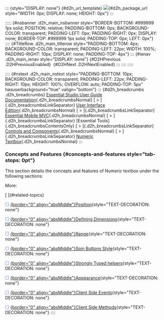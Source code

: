 ::: {style="DISPLAY: none"}
[](ms-xhelp:///?Id=d2h_url_template){#d2h_url_template} ![](!package_url!){#d2h_package_url style="WIDTH: 0px; DISPLAY: none; HEIGHT: 0px"}
:::

::::: {#nsbanner .d2h_main_nsbanner style="BORDER-BOTTOM: #999999 1px solid; POSITION: relative; PADDING-BOTTOM: 0px; BACKGROUND-COLOR: transparent; PADDING-LEFT: 0px; PADDING-RIGHT: 0px; DISPLAY: none; BORDER-TOP: #999999 1px solid; PADDING-TOP: 0px; LEFT: 0px"}
:::: {#TitleRow .d2h_main_titlerow style="PADDING-BOTTOM: 4px; BACKGROUND-COLOR: transparent; PADDING-LEFT: 22px; WIDTH: 100%; PADDING-RIGHT: 10px; DISPLAY: none; PADDING-TOP: 4px"}
::: {#ienav .d2h_main_ienav style="DISPLAY: none"}
[](ms-xhelp:///?Id=2c36f3c9-23fd-4c22-8b3f-83ec2247d76e){#D2HPrevious .D2HPreviousEnabled}  [](ms-xhelp:///?Id=6c281ce5-f6d9-4878-8f03-eee69e31e7d6){#D2HNext .D2HNextEnabled}
:::
::::
:::::

:::: {#nstext .d2h_main_nstext style="PADDING-BOTTOM: 10px; BACKGROUND-COLOR: transparent; PADDING-LEFT: 22px; PADDING-RIGHT: 10px; HEIGHT: 100%; OVERFLOW: auto; PADDING-TOP: 5px" hasuserbackground="true" valign="bottom"}
::: {#d2h_breadcrumbs .d2h_breadcrumbs}
[Essential Studio User Guide Documentation](ms-xhelp:///?Id=12457748-09e3-4d74-a240-8e049cedf030){.d2h_breadcrumbsNormal} [ \> ]{.d2h_breadcrumbsLinkSeparator} [User Interface Edition](ms-xhelp:///?Id=c29296b7-531c-413b-a0ec-488ca1f7f669){.d2h_breadcrumbsNormal} [ \> ]{.d2h_breadcrumbsLinkSeparator} [Essential Mobile MVC](ms-xhelp:///?Id=74df42e3-5434-4590-9be6-3ae2f911cbbc){.d2h_breadcrumbsNormal} [ \> ]{.d2h_breadcrumbsLinkSeparator} [Essential Tools]{.d2h_breadcrumbsContentsOnly} [ \> ]{.d2h_breadcrumbsLinkSeparator} [Controls and Components](ms-xhelp:///?Id=143afae1-3f83-4d32-9bfa-92ed7022a696){.d2h_breadcrumbsNormal} [ \> ]{.d2h_breadcrumbsLinkSeparator} [Numeric Textbox](ms-xhelp:///?Id=ba89029d-e136-415f-8140-12e371d7af40){.d2h_breadcrumbsNormal}
:::

### Concepts and Features {#concepts-and-features style="tab-stops: 0pt"}

This section details the concepts and features of Numeric textbox under the following sections:

More:

[ ]{#related-topics}

[![](button.gif){border="0" align="absMiddle"}Position](ms-xhelp:///?Id=7cf7b343-08f8-4e30-a2b6-a74e755681e4){style="TEXT-DECORATION: none"}

[![](button.gif){border="0" align="absMiddle"}Defining Dimensions](ms-xhelp:///?Id=7a8358d6-a94a-4fd0-8ca7-b82139412024){style="TEXT-DECORATION: none"}

[![](button.gif){border="0" align="absMiddle"}Range](ms-xhelp:///?Id=92178bbf-5392-4c74-a388-e584c469b2a8){style="TEXT-DECORATION: none"}

[![](button.gif){border="0" align="absMiddle"}Spin Buttons Style](ms-xhelp:///?Id=f0dbd117-0e5e-4059-86d2-4994de90a9f1){style="TEXT-DECORATION: none"}

[![](button.gif){border="0" align="absMiddle"}Strongly Typed helpers](ms-xhelp:///?Id=6644fd17-7c6a-4348-b9e8-5a055ad62da1){style="TEXT-DECORATION: none"}

[![](button.gif){border="0" align="absMiddle"}Appearance](ms-xhelp:///?Id=c2e7c505-8d8d-4496-b1dc-5be840c92df6){style="TEXT-DECORATION: none"}

[![](button.gif){border="0" align="absMiddle"}Client Side Events](ms-xhelp:///?Id=40c7e926-941a-421f-9820-b5414584ea3c){style="TEXT-DECORATION: none"}

[![](button.gif){border="0" align="absMiddle"}Client Side Methods](ms-xhelp:///?Id=b6abae92-2fdd-4a8e-b454-f35682934db2){style="TEXT-DECORATION: none"}
::::
